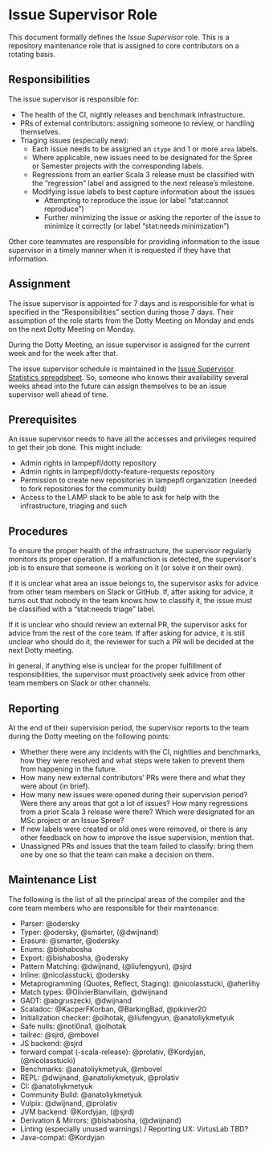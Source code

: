 # Issue Supervisor Role

This document formally defines the _Issue Supervisor_ role. This is a repository maintenance role that is assigned to core contributors on a rotating basis.

## Responsibilities

The issue supervisor is responsible for:

- The health of the CI, nightly releases and benchmark infrastructure.
- PRs of external contributors: assigning someone to review, or handling themselves.
- Triaging issues (especially new):
  - Each issue needs to be assigned an `itype` and 1 or more `area` labels.
  - Where applicable, new issues need to be designated for the Spree or Semester projects with the corresponding labels.
  - Regressions from an earlier Scala 3 release must be classified with the “regression” label and assigned to the next release’s milestone.
  - Modifying issue labels to best capture information about the issues
    - Attempting to reproduce the issue (or label “stat:cannot reproduce”)
    - Further minimizing the issue or asking the reporter of the issue to minimize it correctly (or label “stat:needs minimization”)

Other core teammates are responsible for providing information to the issue supervisor in a timely manner when it is requested if they have that information.

## Assignment

The issue supervisor is appointed for 7 days and is responsible for what is specified in the “Responsibilities” section during those 7 days. Their assumption of the role starts from the Dotty Meeting on Monday and ends on the next Dotty Meeting on Monday.

During the Dotty Meeting, an issue supervisor is assigned for the current week and for the week after that.

The issue supervisor schedule is maintained in the [Issue Supervisor Statistics spreadsheet](https://docs.google.com/spreadsheets/d/19IAqNzHfJ9rsii3EsjIGwPz5BLTFJs_byGM3FprmX3E/edit?usp=sharing). So, someone who knows their availability several weeks ahead into the future can assign themselves to be an issue supervisor well ahead of time.

## Prerequisites

An issue supervisor needs to have all the accesses and privileges required to get their job done. This might include:

- Admin rights in lampepfl/dotty repository
- Admin rights in lampepfl/dotty-feature-requests repository
- Permission to create new repositories in lampepfl organization (needed to fork repositories for the community build)
- Access to the LAMP slack to be able to ask for help with the infrastructure, triaging and such

## Procedures

To ensure the proper health of the infrastructure, the supervisor regularly monitors its proper operation. If a malfunction is detected, the supervisor's job is to ensure that someone is working on it (or solve it on their own).

If it is unclear what area an issue belongs to, the supervisor asks for advice from other team members on Slack or GitHub. If, after asking for advice, it turns out that nobody in the team knows how to classify it, the issue must be classified with a “stat:needs triage” label.

If it is unclear who should review an external PR, the supervisor asks for advice from the rest of the core team. If after asking for advice, it is still unclear who should do it, the reviewer for such a PR will be decided at the next Dotty meeting.

In general, if anything else is unclear for the proper fulfillment of responsibilities, the supervisor must proactively seek advice from other team members on Slack or other channels.

## Reporting

At the end of their supervision period, the supervisor reports to the team during the Dotty meeting on the following points:

- Whether there were any incidents with the CI, nightlies and benchmarks, how they were resolved and what steps were taken to prevent them from happening in the future.
- How many new external contributors’ PRs were there and what they were about (in brief).
- How many new issues were opened during their supervision period? Were there any areas that got a lot of issues? How many regressions from a prior Scala 3 release were there? Which were designated for an MSc project or an Issue Spree?
- If new labels were created or old ones were removed, or there is any other feedback on how to improve the issue supervision, mention that.
- Unassigned PRs and issues that the team failed to classify: bring them one by one so that the team can make a decision on them.

## Maintenance List

The following is the list of all the principal areas of the compiler and the core team members who are responsible for their maintenance:

- Parser: @odersky
- Typer: @odersky, @smarter, (@dwijnand)
- Erasure: @smarter, @odersky
- Enums: @bishabosha
- Export: @bishabosha, @odersky
- Pattern Matching: @dwijnand, (@liufengyun), @sjrd
- Inline: @nicolasstucki, @odersky
- Metaprogramming (Quotes, Reflect, Staging): @nicolasstucki, @aherlihy
- Match types: @OlivierBlanvillain, @dwijnand
- GADT: @abgruszecki, @dwijnand
- Scaladoc: @KacperFKorban,  @BarkingBad, @pikinier20
- Initialization checker: @olhotak, @liufengyun, @anatoliykmetyuk
- Safe nulls: @noti0na1, @olhotak
- tailrec: @sjrd, @mbovel
- JS backend: @sjrd
- forward compat (-scala-release): @prolativ, @Kordyjan, (@nicolasstucki)
- Benchmarks: @anatoliykmetyuk, @mbovel
- REPL: @dwijnand, @anatoliykmetyuk, @prolativ
- CI: @anatoliykmetyuk
- Community Build: @anatoliykmetyuk
- Vulpix: @dwijnand, @prolativ
- JVM backend: @Kordyjan, (@sjrd)
- Derivation & Mirrors: @bishabosha, (@dwijnand)
- Linting (especially unused warnings) / Reporting UX: VirtusLab TBD?
- Java-compat: @Kordyjan

